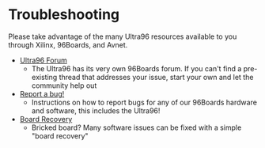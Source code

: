 # Troubleshooting

Please take advantage of the many Ultra96 resources available to you through Xilinx, 96Boards, and Avnet.

- [Ultra96 Forum](http://www.96boards.org/forums/forum/products/ultra96/)
   - The Ultra96 has its very own 96Boards forum. If you can't find a pre-existing thread that addresses your issue, start your own and let the community help out
- [Report a bug!](../../../Report_a_bug.md)
   - Instructions on how to report bugs for any of our 96Boards hardware and software, this includes the Ultra96!
- [Board Recovery](../Installation/BoardRecovery.md)
   - Bricked board? Many software issues can be fixed with a simple "board recovery"
